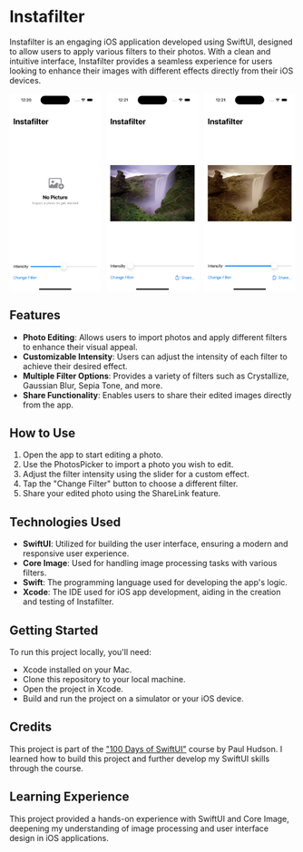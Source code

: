# Instafilter

Instafilter is an engaging iOS application developed using SwiftUI, designed to allow users to apply various filters to their photos. With a clean and intuitive interface, Instafilter provides a seamless experience for users looking to enhance their images with different effects directly from their iOS devices.

<div style="display: flex; justify-content: space-between;">
    <img src="screenshots/Instafilter_main.png" alt="Instafilter Main Screen" width="32%"/>
    <img src="screenshots/Instafilter_demo.png" alt="Image on Screen" width="32%"/>
    <img src="screenshots/Instafilter_demo_2.png" alt="Applying Sepia Filter to Image" width="32%"/>
</div>

## Features

- **Photo Editing**: Allows users to import photos and apply different filters to enhance their visual appeal.
- **Customizable Intensity**: Users can adjust the intensity of each filter to achieve their desired effect.
- **Multiple Filter Options**: Provides a variety of filters such as Crystallize, Gaussian Blur, Sepia Tone, and more.
- **Share Functionality**: Enables users to share their edited images directly from the app.

## How to Use

1. Open the app to start editing a photo.
2. Use the PhotosPicker to import a photo you wish to edit.
3. Adjust the filter intensity using the slider for a custom effect.
4. Tap the "Change Filter" button to choose a different filter.
5. Share your edited photo using the ShareLink feature.

## Technologies Used

- **SwiftUI**: Utilized for building the user interface, ensuring a modern and responsive user experience.
- **Core Image**: Used for handling image processing tasks with various filters.
- **Swift**: The programming language used for developing the app's logic.
- **Xcode**: The IDE used for iOS app development, aiding in the creation and testing of Instafilter.

## Getting Started

To run this project locally, you'll need:

- Xcode installed on your Mac.
- Clone this repository to your local machine.
- Open the project in Xcode.
- Build and run the project on a simulator or your iOS device.

## Credits

This project is part of the ["100 Days of SwiftUI"](https://www.hackingwithswift.com/100/swiftui) course by Paul Hudson. I learned how to build this project and further develop my SwiftUI skills through the course.

## Learning Experience

This project provided a hands-on experience with SwiftUI and Core Image, deepening my understanding of image processing and user interface design in iOS applications.
